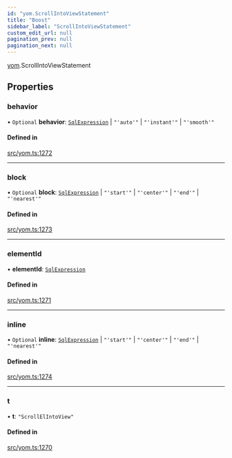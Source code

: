 ```yaml
---
id: "yom.ScrollIntoViewStatement"
title: "Boost"
sidebar_label: "ScrollIntoViewStatement"
custom_edit_url: null
pagination_prev: null
pagination_next: null
---
```


[yom](../namespaces/yom.md).ScrollIntoViewStatement

## Properties

### behavior

• `Optional` **behavior**: [`SqlExpression`](../namespaces/yom.md#sqlexpression) \| ``"'auto'"`` \| ``"'instant'"`` \| ``"'smooth'"``

#### Defined in

[src/yom.ts:1272](https://github.com/yolmio/boost/blob/5cada48/src/yom.ts#L1272)

___

### block

• `Optional` **block**: [`SqlExpression`](../namespaces/yom.md#sqlexpression) \| ``"'start'"`` \| ``"'center'"`` \| ``"'end'"`` \| ``"'nearest'"``

#### Defined in

[src/yom.ts:1273](https://github.com/yolmio/boost/blob/5cada48/src/yom.ts#L1273)

___

### elementId

• **elementId**: [`SqlExpression`](../namespaces/yom.md#sqlexpression)

#### Defined in

[src/yom.ts:1271](https://github.com/yolmio/boost/blob/5cada48/src/yom.ts#L1271)

___

### inline

• `Optional` **inline**: [`SqlExpression`](../namespaces/yom.md#sqlexpression) \| ``"'start'"`` \| ``"'center'"`` \| ``"'end'"`` \| ``"'nearest'"``

#### Defined in

[src/yom.ts:1274](https://github.com/yolmio/boost/blob/5cada48/src/yom.ts#L1274)

___

### t

• **t**: ``"ScrollElIntoView"``

#### Defined in

[src/yom.ts:1270](https://github.com/yolmio/boost/blob/5cada48/src/yom.ts#L1270)
